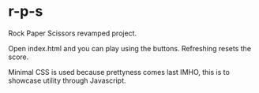 # r-p-s
Rock Paper Scissors revamped project.

Open index.html and you can play using the buttons. Refreshing resets the score.

Minimal CSS is used because prettyness comes last IMHO, this is to showcase utility through Javascript.